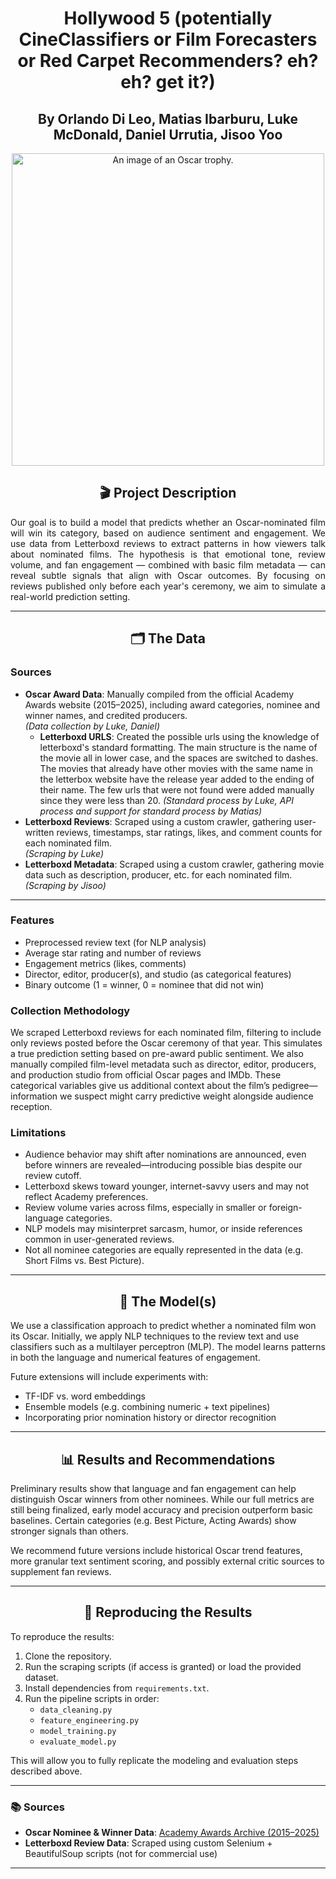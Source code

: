 <h1 align="center">Hollywood 5 (potentially CineClassifiers or Film Forecasters or Red Carpet Recommenders? eh? eh? get it?)</h1>
<h2 align="center">By Orlando Di Leo, Matias Ibarburu, Luke McDonald, Daniel Urrutia, Jisoo Yoo</h2>
<p align="center"> <img src="https://hips.hearstapps.com/hmg-prod/images/overview-of-the-oscar-statue-at-meet-the-oscars-at-the-time-news-photo-1588178852.jpg" alt="An image of an Oscar trophy." width="500"> </p>
<h2 align="center">🎬 Project Description</h2>

<p align="justify">
Our goal is to build a model that predicts whether an Oscar-nominated film will win its category, based on audience sentiment and engagement. We use data from Letterboxd reviews to extract patterns in how viewers talk about nominated films. The hypothesis is that emotional tone, review volume, and fan engagement — combined with basic film metadata — can reveal subtle signals that align with Oscar outcomes. By focusing on reviews published only before each year's ceremony, we aim to simulate a real-world prediction setting.
</p>

---

<h2 align="center">🗂️ The Data</h2>

<h3>Sources</h3>

- **Oscar Award Data**: Manually compiled from the official Academy Awards website (2015–2025), including award categories, nominee and winner names, and credited producers.  
  <i>(Data collection by Luke, Daniel)</i>
  - **Letterboxd URLS**: Created the possible urls using the knowledge of letterboxd's standard formatting. The main structure is the name of the movie all in lower case, and the spaces are switched to dashes. The movies that already have other movies with the same name in the letterbox website have the release year added to the ending of their name. The few urls that were not found were added manually since they were less than 20. 
  <i>(Standard process by Luke, API process and support for standard process by Matias)</i>
- **Letterboxd Reviews**: Scraped using a custom crawler, gathering user-written reviews, timestamps, star ratings, likes, and comment counts for each nominated film.  
  <i>(Scraping by Luke)</i>
- **Letterboxd Metadata**: Scraped using a custom crawler, gathering movie data such as description, producer, etc. for each nominated film.  
  <i>(Scraping by Jisoo)</i>
---
<h3>Features</h3>
<ul>
  <li>Preprocessed review text (for NLP analysis)</li>
  <li>Average star rating and number of reviews</li>
  <li>Engagement metrics (likes, comments)</li>
  <li>Director, editor, producer(s), and studio (as categorical features)</li>
  <li>Binary outcome (1 = winner, 0 = nominee that did not win)</li>
</ul>


<h3 align="left">Collection Methodology</h3>

<p>
We scraped Letterboxd reviews for each nominated film, filtering to include only reviews posted before the Oscar ceremony of that year. This simulates a true prediction setting based on pre-award public sentiment. We also manually compiled film-level metadata such as director, editor, producers, and production studio from official Oscar pages and IMDb. These categorical variables give us additional context about the film’s pedigree—information we suspect might carry predictive weight alongside audience reception.
</p>

<h3>Limitations</h3>

- Audience behavior may shift after nominations are announced, even before winners are revealed—introducing possible bias despite our review cutoff.
- Letterboxd skews toward younger, internet-savvy users and may not reflect Academy preferences.
- Review volume varies across films, especially in smaller or foreign-language categories.
- NLP models may misinterpret sarcasm, humor, or inside references common in user-generated reviews.
- Not all nominee categories are equally represented in the data (e.g. Short Films vs. Best Picture).

---

<h2 align="center">🧠 The Model(s)</h2>

We use a classification approach to predict whether a nominated film won its Oscar. Initially, we apply NLP techniques to the review text and use classifiers such as a multilayer perceptron (MLP). The model learns patterns in both the language and numerical features of engagement.

Future extensions will include experiments with:
- TF-IDF vs. word embeddings
- Ensemble models (e.g. combining numeric + text pipelines)
- Incorporating prior nomination history or director recognition

---

<h2 align="center">📊 Results and Recommendations</h2>

Preliminary results show that language and fan engagement can help distinguish Oscar winners from other nominees. While our full metrics are still being finalized, early model accuracy and precision outperform basic baselines. Certain categories (e.g. Best Picture, Acting Awards) show stronger signals than others.

We recommend future versions include historical Oscar trend features, more granular text sentiment scoring, and possibly external critic sources to supplement fan reviews.

---

<h2 align="center">🔁 Reproducing the Results</h2>

To reproduce the results:
1. Clone the repository.
2. Run the scraping scripts (if access is granted) or load the provided dataset.
3. Install dependencies from `requirements.txt`.
4. Run the pipeline scripts in order:
   - `data_cleaning.py`
   - `feature_engineering.py`
   - `model_training.py`
   - `evaluate_model.py`

This will allow you to fully replicate the modeling and evaluation steps described above.

---

<h3>📚 Sources</h3>

- **Oscar Nominee & Winner Data**: [Academy Awards Archive (2015–2025)](https://www.oscars.org/oscars/ceremonies/)
- **Letterboxd Review Data**: Scraped using custom Selenium + BeautifulSoup scripts (not for commercial use)

---